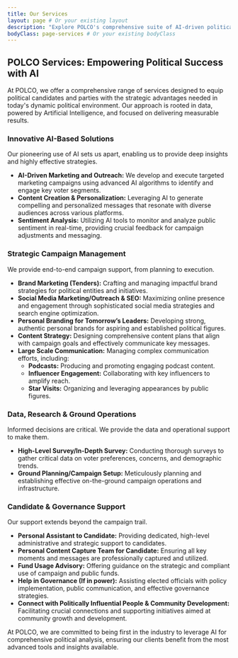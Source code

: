 ```yaml
---
title: Our Services
layout: page # Or your existing layout
description: "Explore POLCO's comprehensive suite of AI-driven political consulting services."
bodyClass: page-services # Or your existing bodyClass
---
```


## POLCO Services: Empowering Political Success with AI

At POLCO, we offer a comprehensive range of services designed to equip political candidates and parties with the strategic advantages needed in today's dynamic political environment. Our approach is rooted in data, powered by Artificial Intelligence, and focused on delivering measurable results.

### Innovative AI-Based Solutions
Our pioneering use of AI sets us apart, enabling us to provide deep insights and highly effective strategies.
*   **AI-Driven Marketing and Outreach:** We develop and execute targeted marketing campaigns using advanced AI algorithms to identify and engage key voter segments.
*   **Content Creation & Personalization:** Leveraging AI to generate compelling and personalized messages that resonate with diverse audiences across various platforms.
*   **Sentiment Analysis:** Utilizing AI tools to monitor and analyze public sentiment in real-time, providing crucial feedback for campaign adjustments and messaging.

### Strategic Campaign Management
We provide end-to-end campaign support, from planning to execution.
*   **Brand Marketing (Tenders):** Crafting and managing impactful brand strategies for political entities and initiatives.
*   **Social Media Marketing/Outreach & SEO:** Maximizing online presence and engagement through sophisticated social media strategies and search engine optimization.
*   **Personal Branding for Tomorrow’s Leaders:** Developing strong, authentic personal brands for aspiring and established political figures.
*   **Content Strategy:** Designing comprehensive content plans that align with campaign goals and effectively communicate key messages.
*   **Large Scale Communication:** Managing complex communication efforts, including:
    *   **Podcasts:** Producing and promoting engaging podcast content.
    *   **Influencer Engagement:** Collaborating with key influencers to amplify reach.
    *   **Star Visits:** Organizing and leveraging appearances by public figures.

### Data, Research & Ground Operations
Informed decisions are critical. We provide the data and operational support to make them.
*   **High-Level Survey/In-Depth Survey:** Conducting thorough surveys to gather critical data on voter preferences, concerns, and demographic trends.
*   **Ground Planning/Campaign Setup:** Meticulously planning and establishing effective on-the-ground campaign operations and infrastructure.

### Candidate & Governance Support
Our support extends beyond the campaign trail.
*   **Personal Assistant to Candidate:** Providing dedicated, high-level administrative and strategic support to candidates.
*   **Personal Content Capture Team for Candidate:** Ensuring all key moments and messages are professionally captured and utilized.
*   **Fund Usage Advisory:** Offering guidance on the strategic and compliant use of campaign and public funds.
*   **Help in Governance (If in power):** Assisting elected officials with policy implementation, public communication, and effective governance strategies.
*   **Connect with Politically Influential People & Community Development:** Facilitating crucial connections and supporting initiatives aimed at community growth and development.

At POLCO, we are committed to being first in the industry to leverage AI for comprehensive political analysis, ensuring our clients benefit from the most advanced tools and insights available.

